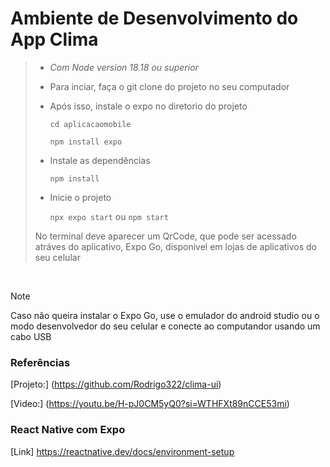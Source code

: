 # Ambiente de Desenvolvimento do App Clima
> * _Com Node version 18.18 ou superior_
> * Para inciar, faça o git clone do projeto no seu computador
> * Após isso, instale o expo no diretorio do projeto
>
>   `cd aplicacaomobile`
>   
>   `npm install expo`
>  
> * Instale as dependências
>   
>   `npm install`
> * Inicie o projeto
> 
>   `npx expo start` ou  `npm start`
> 
> No terminal deve aparecer um QrCode, que pode ser acessado atráves do aplicativo, Expo Go, disponivel em lojas de aplicativos do seu celular
<br>

> [!NOTE]
> Caso não queira instalar o Expo Go, use o emulador do android studio ou o modo desenvolvedor do seu celular e conecte ao computandor usando um cabo USB

### Referências
[Projeto:] (https://github.com/Rodrigo322/clima-ui)

[Video:] (https://youtu.be/H-pJ0CM5yQ0?si=WTHFXt89nCCE53mi)

### React Native com Expo
[Link] https://reactnative.dev/docs/environment-setup




